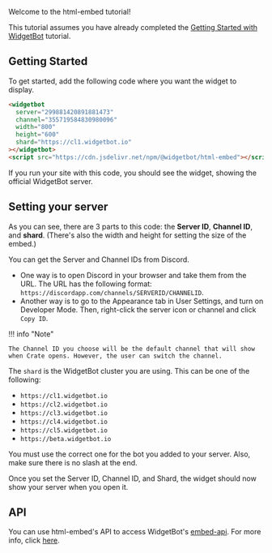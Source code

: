 Welcome to the html-embed tutorial!

This tutorial assumes you have already completed the [Getting Started with WidgetBot](/tutorial) tutorial.

## Getting Started

To get started, add the following code where you want the widget to display.

```html
<widgetbot
  server="299881420891881473"
  channel="355719584830980096"
  width="800"
  height="600"
  shard="https://cl1.widgetbot.io"
></widgetbot>
<script src="https://cdn.jsdelivr.net/npm/@widgetbot/html-embed"></script>
```

If you run your site with this code, you should see the widget, showing the official WidgetBot server.

## Setting your server

As you can see, there are 3 parts to this code: the **Server ID**, **Channel ID**, and **shard**. (There's also the width and height for setting the size of the embed.)

You can get the Server and Channel IDs from Discord.

* One way is to open Discord in your browser and take them from the URL. The URL has the following format: `https://discordapp.com/channels/SERVERID/CHANNELID`.
* Another way is to go to the Appearance tab in User Settings, and turn on Developer Mode. Then, right-click the server icon or channel and click `Copy ID`.

!!! info "Note"

    The Channel ID you choose will be the default channel that will show when Crate opens. However, the user can switch the channel.

The `shard` is the WidgetBot cluster you are using. This can be one of the following:

* `https://cl1.widgetbot.io`
* `https://cl2.widgetbot.io`
* `https://cl3.widgetbot.io`
* `https://cl4.widgetbot.io`
* `https://cl5.widgetbot.io`
* `https://beta.widgetbot.io`

You must use the correct one for the bot you added to your server. Also, make sure there is no slash at the end.

Once you set the Server ID, Channel ID, and Shard, the widget should now show your server when you open it.

## API
You can use html-embed's API to access WidgetBot's [embed-api](https://github.com/widgetbot-io/embed-api). For more info, click [here](/embed/html-embed/api).